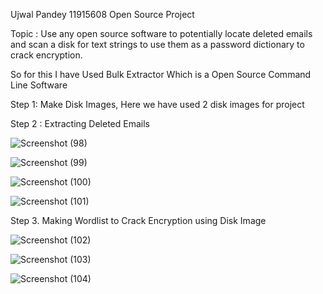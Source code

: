 Ujwal Pandey 11915608 Open Source Project

Topic : Use any open source software to potentially locate deleted emails and scan a disk for text
strings to use them as a password dictionary to crack encryption.

So for this I have Used Bulk Extractor Which is a Open Source Command Line Software

Step 1: Make Disk Images, Here we have used 2 disk images for project

Step 2 : Extracting Deleted Emails 

![Screenshot (98)](https://user-images.githubusercontent.com/63130636/230886613-c1dafc84-7dc3-4831-8727-3a7f79c6f772.png)

![Screenshot (99)](https://user-images.githubusercontent.com/63130636/230886645-6da07941-ea14-408e-a91d-cdacee31b4e6.png)

![Screenshot (100)](https://user-images.githubusercontent.com/63130636/230886665-43b8b1fc-c28a-47e0-ba11-9c42ec17748e.png)

![Screenshot (101)](https://user-images.githubusercontent.com/63130636/230886686-23cb3806-8382-4825-a23d-877f059f31fb.png)

Step 3. Making Wordlist to Crack Encryption using Disk Image

![Screenshot (102)](https://user-images.githubusercontent.com/63130636/230886788-9114b8fc-f3e7-4765-bfde-0d4bfcdfbca0.png)

![Screenshot (103)](https://user-images.githubusercontent.com/63130636/230886806-7877a420-65af-472e-8e46-bbd9e28a736e.png)

![Screenshot (104)](https://user-images.githubusercontent.com/63130636/230886830-43e3214e-6a5a-4e0f-bc83-bff4d3daceb8.png)
